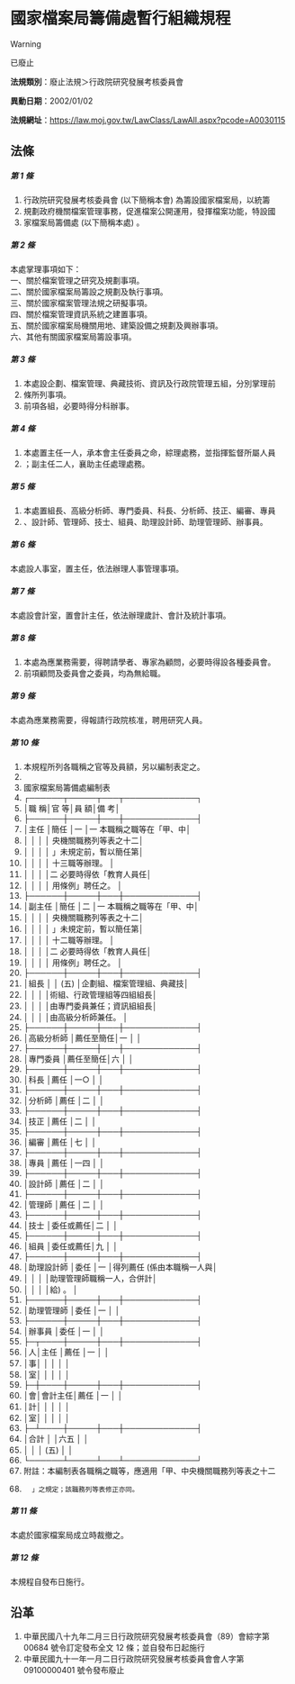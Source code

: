 # 國家檔案局籌備處暫行組織規程
> [!WARNING]
> 已廢止

**法規類別**：廢止法規＞行政院研究發展考核委員會

**異動日期**：2002/01/02  

**法規網址**：https://law.moj.gov.tw/LawClass/LawAll.aspx?pcode=A0030115



## 法條
##### 第 1 條
1. 行政院研究發展考核委員會 (以下簡稱本會) 為籌設國家檔案局，以統籌
1. 規劃政府機關檔案管理事務，促進檔案公開運用，發揮檔案功能，特設國
1. 家檔案局籌備處 (以下簡稱本處) 。

##### 第 2 條
本處掌理事項如下：  
一、關於檔案管理之研究及規劃事項。  
二、關於國家檔案局籌設之規劃及執行事項。  
三、關於國家檔案管理法規之研擬事項。  
四、關於檔案管理資訊系統之建置事項。  
五、關於國家檔案局機關用地、建築設備之規劃及興辦事項。  
六、其他有關國家檔案局籌設事項。

##### 第 3 條
1. 本處設企劃、檔案管理、典藏技術、資訊及行政院管理五組，分別掌理前
1. 條所列事項。
1. 前項各組，必要時得分科辦事。

##### 第 4 條
1. 本處置主任一人，承本會主任委員之命，綜理處務，並指揮監督所屬人員
1. ；副主任二人，襄助主任處理處務。

##### 第 5 條
1. 本處置組長、高級分析師、專門委員、科長、分析師、技正、編審、專員
1. 、設計師、管理師、技士、組員、助理設計師、助理管理師、辦事員。

##### 第 6 條
本處設人事室，置主任，依法辦理人事管理事項。

##### 第 7 條
本處設會計室，置會計主任，依法辦理歲計、會計及統計事項。

##### 第 8 條
1. 本處為應業務需要，得聘請學者、專家為顧問，必要時得設各種委員會。
1. 前項顧問及委員會之委員，均為無給職。

##### 第 9 條
本處為應業務需要，得報請行政院核准，聘用研究人員。

##### 第 10 條
1. 本規程所列各職稱之官等及員額，另以編制表定之。
1. 
1. 國家檔案局籌備處編制表
1. ┌──────┬─────┬───┬─────────────┐
1. │職        稱│官      等│員  額│備                      考│
1. ├──────┼─────┼───┼─────────────┤
1. │主任        │簡任      │一    │一  本職稱之職等在「甲、中│
1. │            │          │      │    央機關職務列等表之十二│
1. │            │          │      │    」未規定前，暫以簡任第│
1. │            │          │      │    十三職等辦理。        │
1. │            │          │      │二  必要時得依「教育人員任│
1. │            │          │      │    用條例」聘任之。      │
1. ├──────┼─────┼───┼─────────────┤
1. │副主任      │簡任      │二    │一  本職稱之職等在「甲、中│
1. │            │          │      │    央機關職務列等表之十二│
1. │            │          │      │    」未規定前，暫以簡任第│
1. │            │          │      │    十二職等辦理。        │
1. │            │          │      │二  必要時得依「教育人員任│
1. │            │          │      │    用條例」聘任之。      │
1. ├──────┼─────┼───┼─────────────┤
1. │組長        │          │ (五) │企劃組、檔案管理組、典藏技│
1. │            │          │      │術組、行政管理組等四組組長│
1. │            │          │      │由專門委員兼任；資訊組組長│
1. │            │          │      │由高級分析師兼任。        │
1. ├──────┼─────┼───┼─────────────┤
1. │高級分析師  │薦任至簡任│一    │                          │
1. ├──────┼─────┼───┼─────────────┤
1. │專門委員    │薦任至簡任│六    │                          │
1. ├──────┼─────┼───┼─────────────┤
1. │科長        │薦任      │一○  │                          │
1. ├──────┼─────┼───┼─────────────┤
1. │分析師      │薦任      │二    │                          │
1. ├──────┼─────┼───┼─────────────┤
1. │技正        │薦任      │二    │                          │
1. ├──────┼─────┼───┼─────────────┤
1. │編審        │薦任      │七    │                          │
1. ├──────┼─────┼───┼─────────────┤
1. │專員        │薦任      │一四  │                          │
1. ├──────┼─────┼───┼─────────────┤
1. │設計師      │薦任      │二    │                          │
1. ├──────┼─────┼───┼─────────────┤
1. │管理師      │薦任      │二    │                          │
1. ├──────┼─────┼───┼─────────────┤
1. │技士        │委任或薦任│二    │                          │
1. ├──────┼─────┼───┼─────────────┤
1. │組員        │委任或薦任│九    │                          │
1. ├──────┼─────┼───┼─────────────┤
1. │助理設計師  │委任      │一    │得列薦任 (係由本職稱一人與│
1. │            │          │      │助理管理師職稱一人，合併計│
1. │            │          │      │給) 。                    │
1. ├──────┼─────┼───┼─────────────┤
1. │助理管理師  │委任      │一    │                          │
1. ├──────┼─────┼───┼─────────────┤
1. │辦事員      │委任      │一    │                          │
1. ├─┬────┼─────┼───┼─────────────┤
1. │人│主任    │薦任      │一    │                          │
1. │事│        │          │      │                          │
1. │室│        │          │      │                          │
1. ├─┼────┼─────┼───┼─────────────┤
1. │會│會計主任│薦任      │一    │                          │
1. │計│        │          │      │                          │
1. │室│        │          │      │                          │
1. ├─┴────┼─────┼───┼─────────────┤
1. │合計        │          │六五  │                          │
1. │            │          │ (五) │                          │
1. └──────┴─────┴───┴─────────────┘
1. 附註：本編制表各職稱之職等，應適用「甲、中央機關職務列等表之十二
1.       」之規定；該職務列等表修正亦同。

##### 第 11 條
本處於國家檔案局成立時裁撤之。

##### 第 12 條
本規程自發布日施行。

## 沿革
1. 中華民國八十九年二月三日行政院研究發展考核委員會（89）會綜字第00684 號令訂定發布全文 12 條；並自發布日起施行
1. 中華民國九十一年一月二日行政院研究發展考核委員會會人字第 09100000401  號令發布廢止
